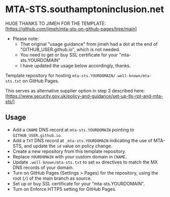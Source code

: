 # MTA-STS.southamptoninclusion.net

HUGE THANKS TO JIMEH FOR THE TEMPLATE: [https://github.com/jimeh/mta-sts-on-github-pages/tree/main]

  - Please note:
    - That original "usage guidance" from jimeh had a dot at the end of "GITHUB_USER.github.io", which is not needed.
    - You need to get or buy SSL certificate for your "mta-sts.YOURDOMAIN"
    - I have updated the usage below accordingly, thanks.

Template repository for hosting `mta-sts.YOURDOMAIN/.well-known/mta-sts.txt` on GitHub Pages.

This serves as alternative supplier option in step 3 described here: [https://www.security.gov.uk/policy-and-guidance/set-up-tls-rpt-and-mta-sts/]

## Usage

- Add a `CNAME` DNS record at `mta-sts.YOURDOMAIN` pointing to `GITHUB_USER.github.io`.
- Add a `TXT` DNS record at `_mta-sts.YOURDOMAIN` indicating the use of MTA-STS, and update the `id` value on policy change.
- Create a new repository from this template repository.
- Replace `YOURDOMAIN` with your custom domain in `CNAME`.
- Update `.well-known/mta-sts.txt` to set `mx` directives to match the MX DNS records of your domain.
- Turn on GitHub Pages (Settings > Pages) for the repository, using the root (`/`) of the main branch as source.
- Set up or buy SSL certificate for your "mta-sts.YOURDOMAIN".
- Turn on Enforce HTTPS setting for GitHub Pages.
